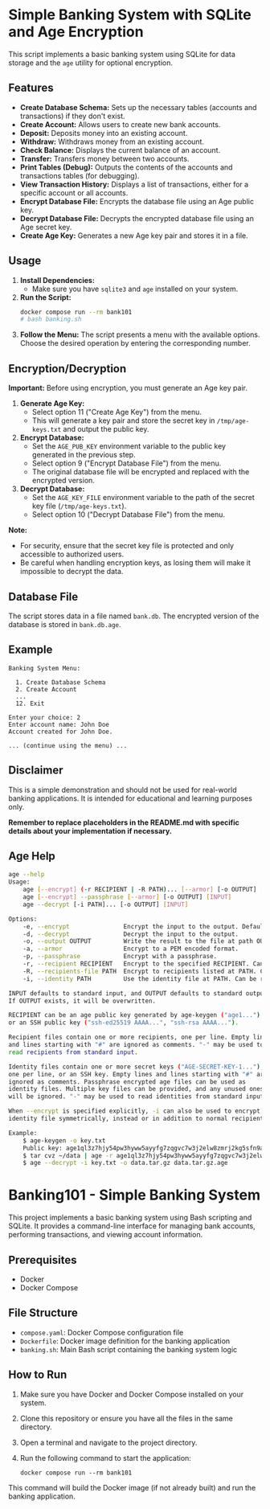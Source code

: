 # Simple Banking System with SQLite and Age Encryption

This script implements a basic banking system using SQLite for data storage and the `age` utility for optional encryption. 

## Features

* **Create Database Schema:** Sets up the necessary tables (accounts and transactions) if they don't exist.
* **Create Account:** Allows users to create new bank accounts.
* **Deposit:** Deposits money into an existing account.
* **Withdraw:** Withdraws money from an existing account.
* **Check Balance:** Displays the current balance of an account.
* **Transfer:** Transfers money between two accounts.
* **Print Tables (Debug):** Outputs the contents of the accounts and transactions tables (for debugging).
* **View Transaction History:** Displays a list of transactions, either for a specific account or all accounts.
* **Encrypt Database File:** Encrypts the database file using an Age public key.
* **Decrypt Database File:** Decrypts the encrypted database file using an Age secret key.
* **Create Age Key:** Generates a new Age key pair and stores it in a file.

## Usage

1. **Install Dependencies:**
   - Make sure you have `sqlite3` and `age` installed on your system.
2. **Run the Script:**
   ```bash
   docker compose run --rm bank101
   # bash banking.sh 
   ```
3. **Follow the Menu:** The script presents a menu with the available options. Choose the desired operation by entering the corresponding number.


## Encryption/Decryption

**Important:** Before using encryption, you must generate an Age key pair.

1. **Generate Age Key:**
   - Select option 11 ("Create Age Key") from the menu. 
   - This will generate a key pair and store the secret key in `/tmp/age-keys.txt` and output the public key. 
2. **Encrypt Database:**
   - Set the `AGE_PUB_KEY` environment variable to the public key generated in the previous step. 
   - Select option 9 ("Encrypt Database File") from the menu.
   - The original database file will be encrypted and replaced with the encrypted version.
3. **Decrypt Database:**
   - Set the `AGE_KEY_FILE` environment variable to the path of the secret key file (`/tmp/age-keys.txt`).
   - Select option 10 ("Decrypt Database File") from the menu. 

**Note:** 
- For security, ensure that the secret key file is protected and only accessible to authorized users.
- Be careful when handling encryption keys, as losing them will make it impossible to decrypt the data.


## Database File

The script stores data in a file named `bank.db`. The encrypted version of the database is stored in `bank.db.age`.

## Example

```
Banking System Menu:

  1. Create Database Schema
  2. Create Account
  ...
  12. Exit

Enter your choice: 2
Enter account name: John Doe
Account created for John Doe.

... (continue using the menu) ...
```

## Disclaimer

This is a simple demonstration and should not be used for real-world banking applications. It is intended for educational and learning purposes only. 

**Remember to replace placeholders in the README.md with specific details about your implementation if necessary.**

## Age Help

```sh
age --help
Usage:
    age [--encrypt] (-r RECIPIENT | -R PATH)... [--armor] [-o OUTPUT] [INPUT]
    age [--encrypt] --passphrase [--armor] [-o OUTPUT] [INPUT]
    age --decrypt [-i PATH]... [-o OUTPUT] [INPUT]

Options:
    -e, --encrypt               Encrypt the input to the output. Default if omitted.
    -d, --decrypt               Decrypt the input to the output.
    -o, --output OUTPUT         Write the result to the file at path OUTPUT.
    -a, --armor                 Encrypt to a PEM encoded format.
    -p, --passphrase            Encrypt with a passphrase.
    -r, --recipient RECIPIENT   Encrypt to the specified RECIPIENT. Can be repeated.
    -R, --recipients-file PATH  Encrypt to recipients listed at PATH. Can be repeated.
    -i, --identity PATH         Use the identity file at PATH. Can be repeated.

INPUT defaults to standard input, and OUTPUT defaults to standard output.
If OUTPUT exists, it will be overwritten.

RECIPIENT can be an age public key generated by age-keygen ("age1...")
or an SSH public key ("ssh-ed25519 AAAA...", "ssh-rsa AAAA...").

Recipient files contain one or more recipients, one per line. Empty lines
and lines starting with "#" are ignored as comments. "-" may be used to
read recipients from standard input.

Identity files contain one or more secret keys ("AGE-SECRET-KEY-1..."),
one per line, or an SSH key. Empty lines and lines starting with "#" are
ignored as comments. Passphrase encrypted age files can be used as
identity files. Multiple key files can be provided, and any unused ones
will be ignored. "-" may be used to read identities from standard input.

When --encrypt is specified explicitly, -i can also be used to encrypt to an
identity file symmetrically, instead or in addition to normal recipients.

Example:
    $ age-keygen -o key.txt
    Public key: age1ql3z7hjy54pw3hyww5ayyfg7zqgvc7w3j2elw8zmrj2kg5sfn9aqmcac8p
    $ tar cvz ~/data | age -r age1ql3z7hjy54pw3hyww5ayyfg7zqgvc7w3j2elw8zmrj2kg5sfn9aqmcac8p > data.tar.gz.age
    $ age --decrypt -i key.txt -o data.tar.gz data.tar.gz.age
```

# Banking101 - Simple Banking System

This project implements a basic banking system using Bash scripting and SQLite. It provides a command-line interface for managing bank accounts, performing transactions, and viewing account information.

## Prerequisites

- Docker
- Docker Compose

## File Structure

- `compose.yaml`: Docker Compose configuration file
- `Dockerfile`: Docker image definition for the banking application
- `banking.sh`: Main Bash script containing the banking system logic

## How to Run

1. Make sure you have Docker and Docker Compose installed on your system.
2. Clone this repository or ensure you have all the files in the same directory.
3. Open a terminal and navigate to the project directory.
4. Run the following command to start the application:

   ```
   docker compose run --rm bank101
   ```

This command will build the Docker image (if not already built) and run the banking application.